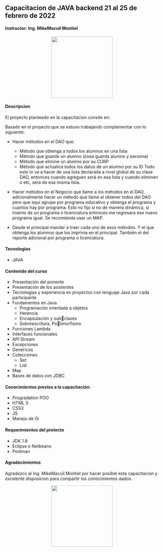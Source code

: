 ## Capacitacion de JAVA backend 21 al 25 de febrero de 2022 

#### Instructor: Ing. MikeMacuil Montiel
<p align="center">
  <img src="https://cdn.jsdelivr.net/gh/devicons/devicon/icons/java/java-original-wordmark.svg" width="200">
 
</p>

#### Descripcion
El proyecto planteado en la capacitacion consite en:

Basado en el proyecto que se estuvo trabajando complementar con lo siguiente:

- Hacer métodos en el DAO que:
  -	Método que obtenga a todos los alumnos en una lista
  -	Método que guarde un alumno (ósea guarda alumno y persona)
  - Método que elimine un alumno por su CURP
  - Método que actualice todos los datos de un alumno por su ID
Todo esto lo va a hacer de una lista declarada a nivel global de su clase DAO, entonces cuando agreguen será en esa lista y cuando eliminen o etc, será de esa misma lista.

- Hacer métodos en el Negocio que llame a los métodos en el DAO, adicionalmente hacer un método que llame al obtener todos del DAO pero que aquí agrupe por programa educativo y obtenga el programa y cuantos hay por programa. Esto no fijo si no de manera dinámica, si inserto de un programa o licenciatura entonces me regresara ese nuevo programa igual. Se recomienda usar un MAP.
- Desde el principal mandar a traer cada uno de esos métodos. Y el que obtenga los alumnos que los imprima en el principal. También el del reporte adicional por programa o licenciatura.

#### Tecnologias
- JAVA

#### Contenido del curso
- Presentación del ponente
- Presentación de los asistentes
- Tecnologías y experiencia
en proyectos con lenguaje
Java por cada participante
- Fundamentos en Java
  - Programación orientada a objetos
  - Herencia
  - Encapsulación y subclases
  - Sobreescritura, Polimorfismo
- Funciones Lambda
- Interfaces funcionales
-  API Stream
- Excepciones
- Genéricos
- Colecciones
  - Set
  - List
- Map
- Bases de datos con JDBC

#### Conocimientos previos a la capacitación:
- Progradation POO
- HTML 5
- CSS3
- JS
- Manejo de Gi

#### Requerimientos del protecto
- JDK 1.8
- Eclipse o Netbeans
- Postman

#### Agradecimientos
Agradezco al Ing. MikeMacuil Montiel por hacer posible esta capacitacion y excelente disposicion para compartir los conocimientos dados.
<center>
  <img src="https://media.istockphoto.com/photos/thank-you-picture-id1307626043?b=1&k=20&m=1307626043&s=170667a&w=0&h=fRiHXM1MAWDh-JKFO18CdFgncjJEgOyxBEvTduQX5_Q="  width="200" />
</center>